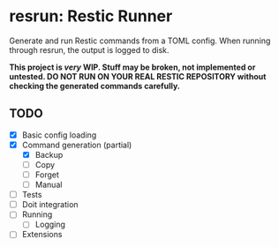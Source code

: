 # resrun: Restic Runner
Generate and run Restic commands from a TOML config. 
When running through resrun, the output is logged to disk.

**This project is *very* WIP. Stuff may be broken, not implemented or untested.
DO NOT RUN ON YOUR REAL RESTIC REPOSITORY without checking the generated commands carefully.**
## TODO
- [x] Basic config loading
- [x] Command generation (partial)
  - [x] Backup
  - [ ] Copy
  - [ ] Forget
  - [ ] Manual
- [ ] Tests
- [ ] Doit integration
- [ ] Running
    - [ ] Logging
- [ ] Extensions
